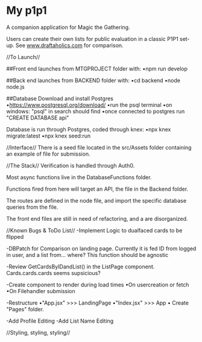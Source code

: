 # My p1p1

A companion application for Magic the Gathering.

Users can create their own lists for public evaluation in a classic P1P1 set-up. See www.draftaholics.com for comparison.


//To Launch//

##Front end launches from MTGPROJECT folder with:
  •npm run develop

##Back end launches from BACKEND folder with:
  •cd backend
  •node node.js

##Database
Download and install Postgres
  •https://www.postgresql.org/download/
  •run the psql terminal
    •on windows: "psql" in search should find
  •once connected to postgres run "CREATE DATABASE api"

Database is run through Postgres, coded through knex:
  •npx knex migrate:latest
  •npx knex seed:run


//Interface//
There is a seed file located in the src/Assets folder containing an example of file for submission. 


//The Stack//
Verification is handled through Auth0.

Most async functions live in the DatabaseFunctions folder.

Functions fired from here will target an API, the <node> file in the Backend folder.

The routes are defined in the node file, and import the specific database queries from the <queries> file. 

The front end files are still in need of refactoring, and a are disorganized. 


//Known Bugs & ToDo List//
-Implement Logic to dualfaced cards to be flipped

-DBPatch for Comparison on landing page. Currently it is fed ID from logged in user, and a list from... where? This function should be agnostic

-Review GetCardsByIDandList() in the ListPage component. Cards.cards.cards seems supsicious?

-Create <Loading /> component to render during load times
  •On usercreation or fetch
  •On Filehandler submission

-Restructure
  •"App.jsx" >>> LandingPage
  •"Index.jsx" >>> App
  • Create "Pages" folder.

-Add Profile Editing
-Add List Name Editing

//Styling, styling, styling//



